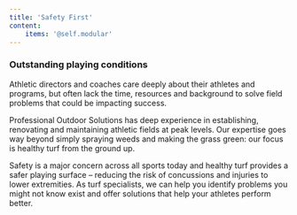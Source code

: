 ```yaml
---
title: 'Safety First'
content:
    items: '@self.modular'
---
```


### Outstanding playing conditions
Athletic directors and coaches care deeply about their athletes and programs, but often lack the time, resources and background to solve field problems that could be impacting success.

Professional Outdoor Solutions has deep experience in establishing, renovating and maintaining athletic fields at peak levels. Our expertise goes way beyond simply spraying weeds and making the grass green: our focus is healthy turf from the ground up.

Safety is a major concern across all sports today and healthy turf provides a safer playing surface – reducing the risk of concussions and injuries to lower extremities. As turf specialists, we can help you identify problems you might not know exist and offer solutions that help your athletes perform better.
